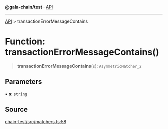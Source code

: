 **@gala-chain/test** ∙ [API](../exports.md)

***

[API](../exports.md) > transactionErrorMessageContains

# Function: transactionErrorMessageContains()

> **transactionErrorMessageContains**(`s`): `AsymmetricMatcher_2`

## Parameters

▪ **s**: `string`

## Source

[chain-test/src/matchers.ts:58](https://github.com/GalaChain/sdk/blob/bcbbb18/chain-test/src/matchers.ts#L58)
